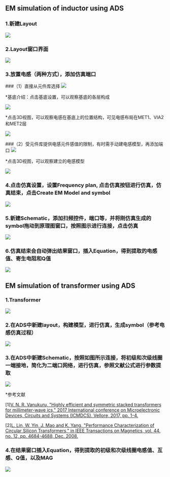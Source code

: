 ## EM simulation of inductor using ADS
### 1.新建Layout
![](1New_layout.png)

### 2.Layout窗口界面
![](2Layout.png)

### 3.放置电感（两种方式），添加仿真端口
###（1）直接从元件库选择
![](3Select_component.png)

*基底介绍：点击基底设置，可以观察基底的各层构成

![](substrate.png)

*点击3D视图，可以观察电感在基底上的位置结构，可见电感布局在MET1、VIA2和MET2层

![](3Dview.png)

###（2）受元件库提供电感元件感值的限制，有时需手动建电感模型，再添加端口
![](inductor_model.png)

*点击3D视图，可以观察建立的电感模型

![](3Dinductor.png)

### 4.点击仿真设置，设置Frequency plan, 点击仿真按钮进行仿真，仿真结束，点击Create EM Model and symbol
![](4Frequency_plan.png)

### 5.新建Schematic，添加扫频控件，端口等，并将刚仿真生成的symbol拖动到原理图窗口，按照图示进行连接，点击仿真
![](5schematic.png)

### 6.仿真结束会自动弹出结果窗口，插入Equation，得到提取的电感值、寄生电阻和Q值
![](6Extracted_results.png)

## EM simulation of transformer using ADS
### 1.Transformer
![](1transformer.png)

### 2.在ADS中新建layout，构建模型，进行仿真，生成symbol（参考电感仿真过程）
![](transformer_layout.png)

### 3.在ADS中新建Schematic，按照如图所示连接，将初级和次级线圈一端接地，简化为二端口网络，进行仿真，参照文献公式进行参数提取
![](transformer_schematic.png)

*参考文献

[1][V. N. R. Vanukuru, "Highly efficient and symmetric stacked transformers for millimeter-wave ics," 2017 International conference on Microelectronic Devices, Circuits and Systems (ICMDCS), Vellore, 2017, pp. 1-4.](http://ieeexplore.ieee.org/stamp/stamp.jsp?tp=&arnumber=8211712)

[2][L. Lin, W. Yin, J. Mao and K. Yang, "Performance Characterization of Circular Silicon Transformers," in IEEE Transactions on Magnetics, vol. 44, no. 12, pp. 4684-4688, Dec. 2008.](http://https://ieeexplore.ieee.org/stamp/stamp.jsp?tp=&arnumber=4711309)

### 4.在结果窗口插入Equation，得到提取的初级和次级线圈电感值、互感、Q值，以及MAG
![](transformer_results.png)

